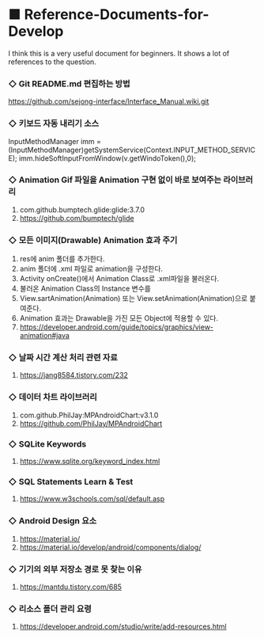 # ■ Reference-Documents-for-Develop
I think this is a very useful document for beginners. It shows a lot of references to the question.

### ◇ Git README.md 편집하는 방법
   https://github.com/sejong-interface/Interface_Manual.wiki.git
    
### ◇ 키보드 자동 내리기 소스
  InputMethodManager imm = (InputMethodManager)getSystemService(Context.INPUT_METHOD_SERVICE);
  imm.hideSoftInputFromWindow(v.getWindoToken(),0);

### ◇ Animation Gif 파일을 Animation 구현 없이 바로 보여주는 라이브러리
  1. com.github.bumptech.glide:glide:3.7.0
  2. https://github.com/bumptech/glide

### ◇ 모든 이미지(Drawable) Animation 효과 주기
  1. res에  anim 폴더를 추가한다.
  2. anim 폴더에  .xml 파일로 animation을 구성한다.
  3. Activity onCreate()에서 Animation Class로 .xml파일을 불러온다.
  4. 불러온 Animation Class의 Instance 변수를
  5. View.sartAnimation(Animation) 또는 View.setAnimation(Animation)으로 붙여준다.
  6. Animation 효과는 Drawable을 가진 모든 Object에 적용할 수 있다.
  7. https://developer.android.com/guide/topics/graphics/view-animation#java

### ◇ 날짜 시간 계산 처리 관련 자료
  1. https://jang8584.tistory.com/232

### ◇ 데이터 차트 라이브러리
  1. com.github.PhilJay:MPAndroidChart:v3.1.0
  2. https://github.com/PhilJay/MPAndroidChart

### ◇ SQLite Keywords
  1. https://www.sqlite.org/keyword_index.html

### ◇ SQL Statements Learn & Test
  1. https://www.w3schools.com/sql/default.asp

### ◇ Android Design 요소
  1. https://material.io/
  2. https://material.io/develop/android/components/dialog/

### ◇ 기기의 외부 저장소 경로 못 찾는 이유
  1. https://mantdu.tistory.com/685

### ◇ 리소스 폴더 관리 요령
  1. https://developer.android.com/studio/write/add-resources.html

